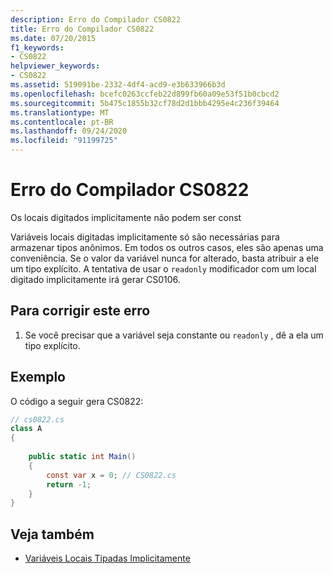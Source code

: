 ```yaml
---
description: Erro do Compilador CS0822
title: Erro do Compilador CS0822
ms.date: 07/20/2015
f1_keywords:
- CS0822
helpviewer_keywords:
- CS0822
ms.assetid: 519091be-2332-4df4-acd9-e3b633966b3d
ms.openlocfilehash: bcefc0263ccfeb22d899fb60a09e53f51b0cbcd2
ms.sourcegitcommit: 5b475c1855b32cf78d2d1bbb4295e4c236f39464
ms.translationtype: MT
ms.contentlocale: pt-BR
ms.lasthandoff: 09/24/2020
ms.locfileid: "91199725"
---
```

# <a name="compiler-error-cs0822"></a>Erro do Compilador CS0822

Os locais digitados implicitamente não podem ser const  
  
 Variáveis locais digitadas implicitamente só são necessárias para armazenar tipos anônimos. Em todos os outros casos, eles são apenas uma conveniência. Se o valor da variável nunca for alterado, basta atribuir a ele um tipo explícito. A tentativa de usar o `readonly` modificador com um local digitado implicitamente irá gerar CS0106.  
  
## <a name="to-correct-this-error"></a>Para corrigir este erro  
  
1. Se você precisar que a variável seja constante ou `readonly` , dê a ela um tipo explícito.  
  
## <a name="example"></a>Exemplo  

 O código a seguir gera CS0822:  
  
```csharp  
// cs0822.cs  
class A  
{  
  
    public static int Main()  
    {  
        const var x = 0; // CS0822.cs  
        return -1;  
    }  
}  
```  
  
## <a name="see-also"></a>Veja também

- [Variáveis Locais Tipadas Implicitamente](../programming-guide/classes-and-structs/implicitly-typed-local-variables.md)
